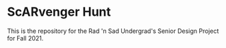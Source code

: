 # ScARvenger Hunt

This is the repository for the Rad 'n Sad Undergrad's Senior Design Project for Fall 2021.

